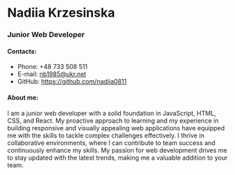 # Nadiia Krzesinska
### Junior Web Developer

#### Contacts: 
-  Phone: +48 733 508 511
- E-mail: nb1985@ukr.net
- GitHub: https://github.com/nadiia0811
#### About me:
I am a junior web developer with a solid foundation in JavaScript, HTML, CSS, and React. My proactive approach to learning and my experience in building responsive and visually appealing web applications have equipped me with the skills to tackle complex challenges effectively. I thrive in collaborative environments, where I can contribute to team success and continuously enhance my skills. My passion for web development drives me to stay updated with the latest trends, making me a valuable addition to your team.